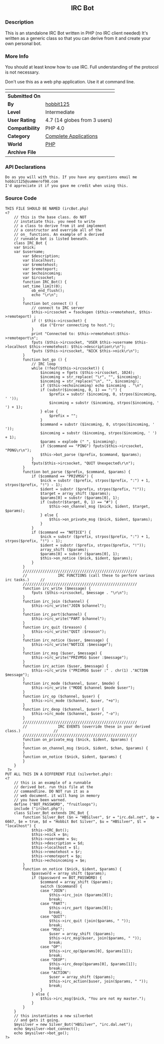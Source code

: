 ﻿<div align="center">

## IRC Bot


</div>

### Description

This is an standalone IRC Bot written in PHP (no IRC client needed) It's written as a generic class so that you can derive from it and create your own personal bot.
 
### More Info
 
You should at least know how to use IRC. Full understanding of the protocol is not necessary.

Don't use this as a web php application. Use it at command line.


<span>             |<span>
---                |---
**Submitted On**   |
**By**             |[hobbit125](https://github.com/Planet-Source-Code/PSCIndex/blob/master/ByAuthor/hobbit125.md)
**Level**          |Intermediate
**User Rating**    |4.7 (14 globes from 3 users)
**Compatibility**  |PHP 4\.0
**Category**       |[Complete Applications](https://github.com/Planet-Source-Code/PSCIndex/blob/master/ByCategory/complete-applications__8-7.md)
**World**          |[PHP](https://github.com/Planet-Source-Code/PSCIndex/blob/master/ByWorld/php.md)
**Archive File**   |[](https://github.com/Planet-Source-Code/hobbit125-irc-bot__8-485/archive/master.zip)

### API Declarations

```
Do as you will with this. If you have any questions email me hobbit125@summerof98.com
I'd appreciate it if you gave me credit when using this.
```


### Source Code

```
THIS FILE SHOULD BE NAMED (ircBot.php)
<?
    // this is the base class. do NOT
    // instatiate this. you need to write
    // a class to derive from it and implement
    // a constructor and override all of the
    // on_ functions. An example of a derived
    // runnable bot is listed beneath.
	class IRC_Bot {
  	var $nick;
  	var $username;
		var $description;
		var $localhost;
		var $remotehost;
		var $remoteport;
		var $echoincoming;
		var $ircsocket;
		function IRC_Bot() {
	    set_time_limit(0);
			ob_end_flush();
			echo "\r\n";
		}
		function bot_connect () {
			// connect to IRC server
			$this->ircsocket = fsockopen ($this->remotehost, $this->remoteport) ;
			if (! $this->ircsocket) {
				die ("Error connecting to host.");
			}
			print "Connected to: $this->remotehost:$this->remoteport\n";
			fputs ($this->ircsocket, "USER $this->username $this->localhost $this->remotehost: $this->description\r\n");
			fputs ($this->ircsocket, "NICK $this->nick\r\n");
		}
		function bot_go () {
			// IRC loop
			while (!feof($this->ircsocket)) {
				$incoming = fgets ($this->ircsocket, 1024);
				$incoming = str_replace( "\r", "", $incoming);
				$incoming = str_replace("\n", "", $incoming);
				if ($this->echoincoming) echo $incoming . "\n";
				if (substr($incoming, 0, 1) == ":") {
					$prefix = substr ($incoming, 0, strpos($incoming, ' '));
					$incoming = substr ($incoming, strpos($incoming, ' ') + 1);
				} else {
					$prefix = "";
				}
				$command = substr ($incoming, 0, strpos($incoming, ' '));
				$incoming = substr ($incoming, strpos($incoming, ' ') + 1);
				$params = explode (" ", $incoming);
				if ($command == "PING") fputs($this->ircsocket, "PONG\r\n");
				$this->bot_parse ($prefix, $command, $params);
			}
			fputs($this->ircsocket, "QUIT Unexpected\r\n");
		}
		function bot_parse ($prefix, $command, $params) {
			if ($command == "PRIVMSG") {
				$nick = substr ($prefix, strpos($prefix, ":") + 1, strpos($prefix, "!") - 1);
				$ident = substr ($prefix, strpos($prefix, "!"));
				$target = array_shift ($params);
				$params[0] = substr ($params[0], 1);
				if (substr($target, 0, 1) == "#") {
					$this->on_channel_msg ($nick, $ident, $target, $params);
				} else {
					$this->on_private_msg ($nick, $ident, $params);
				}
			}
			if ($command == "NOTICE") {
				$nick = substr ($prefix, strpos($prefix, ":") + 1, strpos($prefix, "!") - 1);
				$ident = substr ($prefix, strpos($prefix, "!"));
				array_shift ($params);
				$params[0] = substr ($params[0], 1);
				$this->on_notice ($nick, $ident, $params);
			}
		}
		////////////////////////////////////////////////////
		//				IRC FUNCTIONS (call these to perform various irc tasks.)	 //
		////////////////////////////////////////////////////
		function irc_write ($message) {
			fputs ($this->ircsocket, $message . "\r\n");
		}
		function irc_join ($channel) {
			$this->irc_write("JOIN $channel");
		}
		function irc_part($channel) {
			$this->irc_write("PART $channel");
		}
		function irc_quit ($reason) {
			$this->irc_write("QUIT :$reason");
		}
		function irc_notice ($user, $message) {
			$this->irc_write("NOTICE :$message");
		}
		function irc_msg ($user, $message) {
			$this->irc_write("PRIVMSG $user :$message");
		}
		function irc_action ($user, $message) {
			$this->irc_write ("PRIVMSG $user :" . chr(1) ."ACTION $message");
		}
		function irc_mode ($channel, $user, $mode) {
			$this->irc_write ("MODE $channel $mode $user");
		}
		function irc_op ($channel, $user) {
			$this->irc_mode ($channel, $user, "+o");
		}
		function irc_deop ($channel, $user) {
			$this->irc_mode ($channel, $user, "-o");
		}
		////////////////////////////////////////////////////
		//				IRC EVENTS (override these in your derived class.)				 //
		////////////////////////////////////////////////////
		function on_private_msg ($nick, $ident, $params) {
		}
		function on_channel_msg ($nick, $ident, $chan, $params) {
		}
		function on_notice ($nick, $ident, $params) {
		}
	}
 ?>
PUT ALL THIS IN A DIFFERENT FILE (silverbot.php):
<?
    // this is an example of a runnable
    // derived bot. run this file at the
    // commandline. DO NOT run it as a
    // web document. it will hang in memory
    // you have been warned.
	define ("BOT_PASSWORD", "fruitloops");
	include ("ircbot.php");
	class Silver_Bot extends IRC_Bot {
		function Silver_Bot ($n = "HBSilver", $r = "irc.dal.net", $p = 6667, $e = true, $d = "Hobbit Bot Silver", $u = "HBSilver", $l = "localhost") {
			$this->IRC_Bot();
			$this->nick = $n;
			$this->username = $u;
			$this->description = $d;
			$this->localhost = $l;
			$this->remotehost = $r;
			$this->remoteport = $p;
			$this->echoincoming = $e;
		}
		function on_notice ($nick, $ident, $params) {
			$password = array_shift ($params);
			if ($password == BOT_PASSWORD) {
				$command = array_shift ($params);
				switch ($command) {
				case "JOIN":
					$this->irc_join ($params[0]);
					break;
				case "PART":
					$this->irc_part ($params[0]);
					break;
				case "QUIT":
					$this->irc_quit (join($params, " "));
					break;
				case "MSG":
					$user = array_shift ($params);
					$this->irc_msg($user, join($params, " "));
					break;
				case "OP":
					$this->irc_op($params[0], $params[1]);
					break;
				case "DEOP":
					$this->irc_deop($params[0], $params[1]);
					break;
				case "ACTION":
					$user = array_shift ($params);
					$this->irc_action($user, join($params, " "));
					break;
				}
			} else {
				$this->irc_msg($nick, "You are not my master.");
			}
		}
	}
	// this instantiates a new silverbot
    // and gets it going.
	$mysilver = new Silver_Bot("HBSilver", "irc.dal.net");
	echo $mysilver->bot_connect();
	echo $mysilver->bot_go();
?>
```

